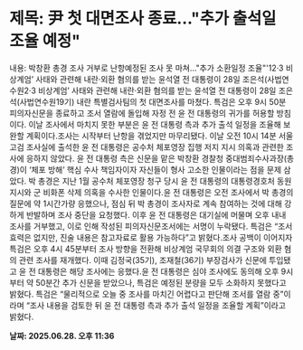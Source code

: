 # **제목: 尹 첫 대면조사 종료…"추가 출석일 조율 예정"**

  내용: 박창환 총경 조사 거부로 난항예정된 조사 못 마쳐…"추가 소환일정 조율"'12·3 비상계엄’ 사태와 관련해 내란·외환 혐의를 받는 윤석열 전 대통령이 28일 조은석(사법연수원2·3 비상계엄’ 사태와 관련해 내란·외환 혐의를 받는 윤석열 전 대통령이 28일 조은석(사법연수원19기) 내란 특별검사팀의 첫 대면조사를 마쳤다. 특검은 오후 9시 50분 피의자신문을 종료하고 조서 열람에 돌입해 자정 전 윤 전 대통령의 귀가를 허용할 방침이다. 이날 조사에서 마치지 못한 부분은 윤 전 대통령 측과 추가 출석 일정을 조율해 보완할 계획이다.조사는 시작부터 난항을 겪었지만 마무리됐다. 이날 오전 10시 14분 서울고검 조사실에 출석한 윤 전 대통령은 공수처 체포영장 집행 저지 지시 의혹과 관련한 조사에 응하지 않았다. 윤 전 대통령 측은 신문을 맡은 박창환 경찰청 중대범죄수사과장(총경)이 ‘체포 방해’ 핵심 수사 책임자이자 자신들이 형사 고소한 인물이라는 점을 문제 삼았다. 박 총경은 지난 1월 공수처 체포영장 청구 당시 윤 전 대통령의 대통령경호처 동원 지시와 군 비화폰 삭제 의혹을 수사한 인물이다.윤 전 대통령은 오전 조사에서 박 총경의 질문에 약 1시간가량 응했으나, 점심 뒤 박 총경이 조사자로 계속 참여하는 것에 대해 강하게 반발하며 조사 중단을 요청했다. 이후 윤 전 대통령은 대기실에 머물며 오후 내내 조사를 거부했고, 이로 인해 작성된 피의자신문조서에는 서명이 누락됐다. 특검은 “조서 효력은 없지만, 진술 내용은 참고자료로 활용 가능하다”고 밝혔다.조사 공백이 이어지자 특검은 오후 4시 45분부터 조사 방향을 전환해 비상계엄 국무회의 의결 구조와 외환 혐의 관련 조사를 재개했다. 이때 김정국(35기), 조재철(36기) 부장검사가 신문에 투입됐고 윤 전 대통령은 해당 조사에는 응했다.윤 전 대통령은 심야 조사에도 동의해 오후 9시부터 약 50분간 추가 신문을 받았으나, 특검은 예정된 분량을 모두 소화하지 못했다고 밝혔다. 특검은 “물리적으로 오늘 중 조사를 마치긴 어렵다고 판단해 조서를 열람 중”이라며 “조사 내용을 검토한 뒤 윤 전 대통령 측과 추가 출석 일정을 조율할 계획”이라고 밝혔다.

  **날짜: 2025.06.28. 오후 11:36**